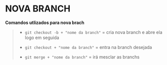 # NOVA BRANCH

**Comandos utlizados para nova brach**

> - `git checkout -b + "nome da branch"` = cria nova branch e abre ela logo em seguida
> 
> - `git checkout + "nome da branch"`  = entra na branch desejada
> 
> - `git merge + "nome da branch"` = irá mesclar as branchs
> 
> 


